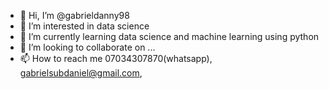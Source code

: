 - 👋 Hi, I’m @gabrieldanny98
- 👀 I’m interested in data science
- 🌱 I’m currently learning data science and machine learning using python
- 💞️ I’m looking to collaborate on ...
- 📫 How to reach me 07034307870(whatsapp), gabrielsubdaniel@gmail.com, 

<!---
gabrieldanny98/gabrieldanny98 is a ✨ special ✨ repository because its `README.md` (this file) appears on your GitHub profile.
You can click the Preview link to take a look at your changes.
--->

